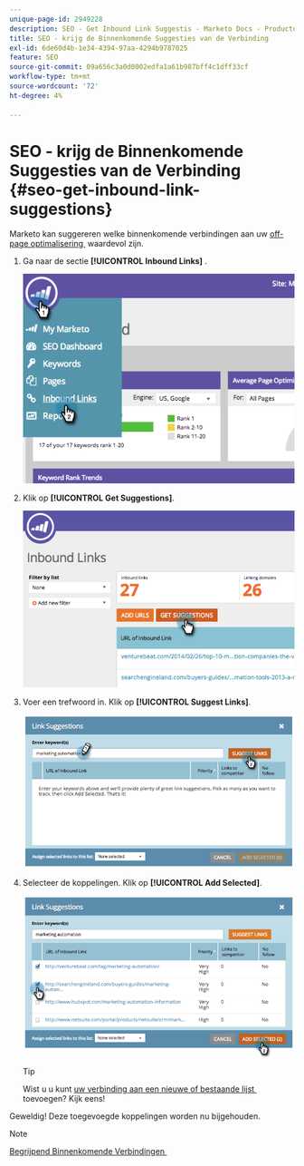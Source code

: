 ```yaml
---
unique-page-id: 2949228
description: SEO - Get Inbound Link Suggestis - Marketo Docs - Productdocumentatie
title: SEO - krijg de Binnenkomende Suggesties van de Verbinding
exl-id: 6de60d4b-1e34-4394-97aa-4294b9787025
feature: SEO
source-git-commit: 09a656c3a0d0002edfa1a61b987bff4c1dff33cf
workflow-type: tm+mt
source-wordcount: '72'
ht-degree: 4%

---
```


# SEO - krijg de Binnenkomende Suggesties van de Verbinding {#seo-get-inbound-link-suggestions}

Marketo kan suggereren welke binnenkomende verbindingen aan uw [&#x200B; off-page optimalisering &#x200B;](/help/marketo/product-docs/additional-apps/seo/understanding-seo/understanding-search-engine-optimization.md) waardevol zijn.

1. Ga naar de sectie **[!UICONTROL Inbound Links]** .

   ![](assets/image2014-9-18-13-3a20-3a44.png)

1. Klik op **[!UICONTROL Get Suggestions]**.

   ![](assets/image2014-9-18-13-3a21-3a8.png)

1. Voer een trefwoord in. Klik op **[!UICONTROL Suggest Links]**.

   ![](assets/image2014-9-18-13-3a21-3a31.png)

1. Selecteer de koppelingen. Klik op **[!UICONTROL Add Selected]**.

   ![](assets/image2014-9-18-13-3a21-3a40.png)

   >[!TIP]
   >
   >Wist u u kunt [&#x200B; uw verbinding aan een nieuwe of bestaande lijst &#x200B;](/help/marketo/product-docs/additional-apps/seo/inbound-links/seo-add-remove-an-inbound-link-url-from-a-list.md) toevoegen? Kijk eens!

Geweldig! Deze toegevoegde koppelingen worden nu bijgehouden.

>[!NOTE]
>
>[&#x200B; Begrijpend Binnenkomende Verbindingen &#x200B;](/help/marketo/product-docs/additional-apps/seo/inbound-links/seo-understanding-inbound-links.md)
